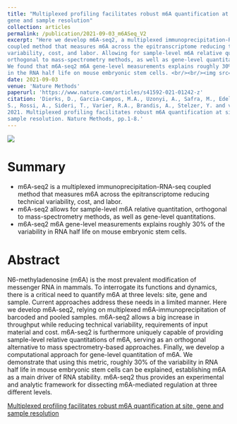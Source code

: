 ```yaml
---
title: "Multiplexed profiling facilitates robust m6A quantification at site, 
gene and sample resolution"
collection: articles
permalink: /publication/2021-09-03_m6ASeq_V2
excerpt: "Here we develop m6A-seq2, a multiplexed immunoprecipitation-RNA-seq 
coupled method that measures m6A across the epitranscriptome reducing technical
variability, cost, and labor. Allowing for sample-level m6A relative quantitations,
orthogonal to mass-spectrometry methods, as well as gene-level quantitations. 
We found that m6A-seq2 m6A gene-level measurements explains roughly 30% of the variability
in the RNA half life on mouse embryonic stem cells. <br/><br/><img src='/images/publications_figs/m6ASeq2.png'><br/>"
date: 2021-09-03
venue: 'Nature Methods'
paperurl: 'https://www.nature.com/articles/s41592-021-01242-z' 
citation: 'Dierks, D., Garcia-Campos, M.A., Uzonyi, A., Safra, M., Edelheit,
S., Rossi, A., Sideri, T., Varier, R.A., Brandis, A., Stelzer, Y. and van Werven, F.,
2021. Multiplexed profiling facilitates robust m6A quantification at site, gene and
sample resolution. Nature Methods, pp.1-8.'
---
```


![](/images/publications_figs/m6ASeq2.png)

Summary
========

* m6A-seq2 is a multiplexed immunoprecipitation-RNA-seq coupled method that 
measures m6A across the epitranscriptome reducing technical variability, cost,
and labor.
* m6A-seq2 allows for sample-level m6A relative quantitation, orthogonal to 
mass-spectrometry methods, as well as gene-level quantitations.
* m6A-seq2 m6A gene-level measurements explains roughly 30% of the variability
in RNA half life on mouse embryonic stem cells.

Abstract
=========

N6-methyladenosine (m6A) is the most prevalent modification of messenger RNA 
in mammals. To interrogate its functions and dynamics, there is a critical
need to quantify m6A at three levels: site, gene and sample. Current approaches 
address these needs in a limited manner. Here we develop m6A-seq2, relying on 
multiplexed m6A-immunoprecipitation of barcoded and pooled samples. m6A-seq2 
allows a big increase in throughput while reducing technical variability, 
requirements of input material and cost. m6A-seq2 is furthermore uniquely 
capable of providing sample-level relative quantitations of m6A, serving as 
an orthogonal alternative to mass spectrometry-based approaches. Finally, 
we develop a computational approach for gene-level quantitation of m6A. We 
demonstrate that using this metric, roughly 30% of the variability in RNA 
half life in mouse embryonic stem cells can be explained, establishing m6A 
as a main driver of RNA stability. m6A-seq2 thus provides an experimental 
and analytic framework for dissecting m6A-mediated regulation at three 
different levels.

<dl>
	<script type='text/javascript' src='https://d1bxh8uas1mnw7.cloudfront.net/assets/embed.js'></script>
	<div data-badge-details="right" data-badge-type="medium-donut" data-doi="https://doi.org/10.1038/s41592-021-01242-z" class="altmetric-embed"></div>
</dl>

<dl>
	<script type="text/javascript" src="//cdn.plu.mx/widget-details.js"></script>
	<a href="https://plu.mx/plum/a/?doi=10.1038%2Fs41592-021-01242-z" class="plumx-details plum-bigben-theme" data-site="plum" data-hide-when-empty="true">Multiplexed profiling facilitates robust m6A quantification at site, gene and sample resolution</a>
</dl>

<span class="__dimensions_badge_embed__" data-id="pub.1140864943"></span><script async src="https://badge.dimensions.ai/badge.js" charset="utf-8"></script>
